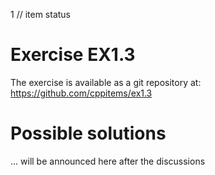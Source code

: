 1 // item status
# Exercise EX1.3

The exercise is available as a git repository at:
https://github.com/cppitems/ex1.3

# Possible solutions
... will be announced here after the discussions
